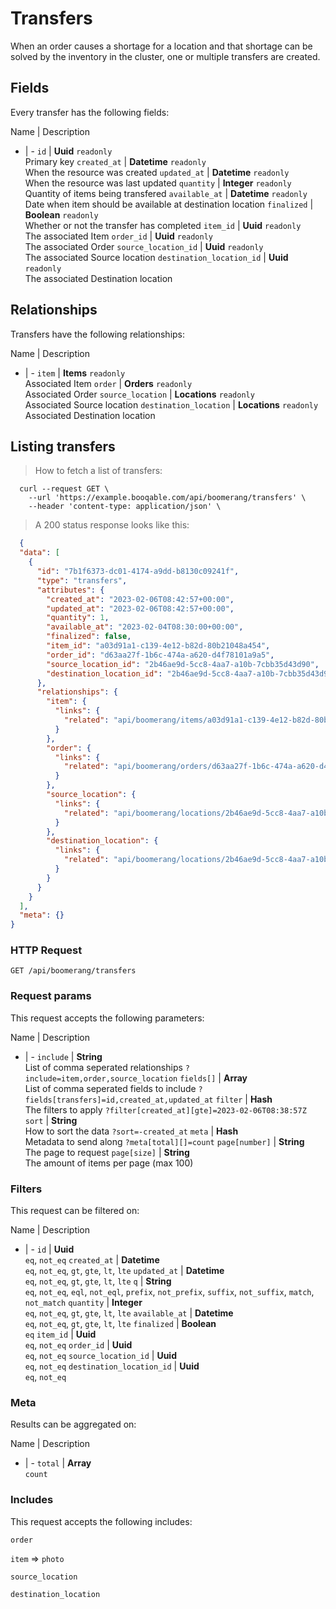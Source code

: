 # Transfers

When an order causes a shortage for a location and that shortage can be solved by the inventory in the cluster, one or multiple transfers are created.

## Fields
Every transfer has the following fields:

Name | Description
- | -
`id` | **Uuid** `readonly`<br>Primary key
`created_at` | **Datetime** `readonly`<br>When the resource was created
`updated_at` | **Datetime** `readonly`<br>When the resource was last updated
`quantity` | **Integer** `readonly`<br>Quantity of items being transfered
`available_at` | **Datetime** `readonly`<br>Date when item should be available at destination location
`finalized` | **Boolean** `readonly`<br>Whether or not the transfer has completed
`item_id` | **Uuid** `readonly`<br>The associated Item
`order_id` | **Uuid** `readonly`<br>The associated Order
`source_location_id` | **Uuid** `readonly`<br>The associated Source location
`destination_location_id` | **Uuid** `readonly`<br>The associated Destination location


## Relationships
Transfers have the following relationships:

Name | Description
- | -
`item` | **Items** `readonly`<br>Associated Item
`order` | **Orders** `readonly`<br>Associated Order
`source_location` | **Locations** `readonly`<br>Associated Source location
`destination_location` | **Locations** `readonly`<br>Associated Destination location


## Listing transfers



> How to fetch a list of transfers:

```shell
  curl --request GET \
    --url 'https://example.booqable.com/api/boomerang/transfers' \
    --header 'content-type: application/json' \
```

> A 200 status response looks like this:

```json
  {
  "data": [
    {
      "id": "7b1f6373-dc01-4174-a9dd-b8130c09241f",
      "type": "transfers",
      "attributes": {
        "created_at": "2023-02-06T08:42:57+00:00",
        "updated_at": "2023-02-06T08:42:57+00:00",
        "quantity": 1,
        "available_at": "2023-02-04T08:30:00+00:00",
        "finalized": false,
        "item_id": "a03d91a1-c139-4e12-b82d-80b21048a454",
        "order_id": "d63aa27f-1b6c-474a-a620-d4f78101a9a5",
        "source_location_id": "2b46ae9d-5cc8-4aa7-a10b-7cbb35d43d90",
        "destination_location_id": "2b46ae9d-5cc8-4aa7-a10b-7cbb35d43d90"
      },
      "relationships": {
        "item": {
          "links": {
            "related": "api/boomerang/items/a03d91a1-c139-4e12-b82d-80b21048a454"
          }
        },
        "order": {
          "links": {
            "related": "api/boomerang/orders/d63aa27f-1b6c-474a-a620-d4f78101a9a5"
          }
        },
        "source_location": {
          "links": {
            "related": "api/boomerang/locations/2b46ae9d-5cc8-4aa7-a10b-7cbb35d43d90"
          }
        },
        "destination_location": {
          "links": {
            "related": "api/boomerang/locations/2b46ae9d-5cc8-4aa7-a10b-7cbb35d43d90"
          }
        }
      }
    }
  ],
  "meta": {}
}
```

### HTTP Request

`GET /api/boomerang/transfers`

### Request params

This request accepts the following parameters:

Name | Description
- | -
`include` | **String** <br>List of comma seperated relationships `?include=item,order,source_location`
`fields[]` | **Array** <br>List of comma seperated fields to include `?fields[transfers]=id,created_at,updated_at`
`filter` | **Hash** <br>The filters to apply `?filter[created_at][gte]=2023-02-06T08:38:57Z`
`sort` | **String** <br>How to sort the data `?sort=-created_at`
`meta` | **Hash** <br>Metadata to send along `?meta[total][]=count`
`page[number]` | **String** <br>The page to request
`page[size]` | **String** <br>The amount of items per page (max 100)


### Filters

This request can be filtered on:

Name | Description
- | -
`id` | **Uuid** <br>`eq`, `not_eq`
`created_at` | **Datetime** <br>`eq`, `not_eq`, `gt`, `gte`, `lt`, `lte`
`updated_at` | **Datetime** <br>`eq`, `not_eq`, `gt`, `gte`, `lt`, `lte`
`q` | **String** <br>`eq`, `not_eq`, `eql`, `not_eql`, `prefix`, `not_prefix`, `suffix`, `not_suffix`, `match`, `not_match`
`quantity` | **Integer** <br>`eq`, `not_eq`, `gt`, `gte`, `lt`, `lte`
`available_at` | **Datetime** <br>`eq`, `not_eq`, `gt`, `gte`, `lt`, `lte`
`finalized` | **Boolean** <br>`eq`
`item_id` | **Uuid** <br>`eq`, `not_eq`
`order_id` | **Uuid** <br>`eq`, `not_eq`
`source_location_id` | **Uuid** <br>`eq`, `not_eq`
`destination_location_id` | **Uuid** <br>`eq`, `not_eq`


### Meta

Results can be aggregated on:

Name | Description
- | -
`total` | **Array** <br>`count`


### Includes

This request accepts the following includes:

`order`


`item` => 
`photo`




`source_location`


`destination_location`





